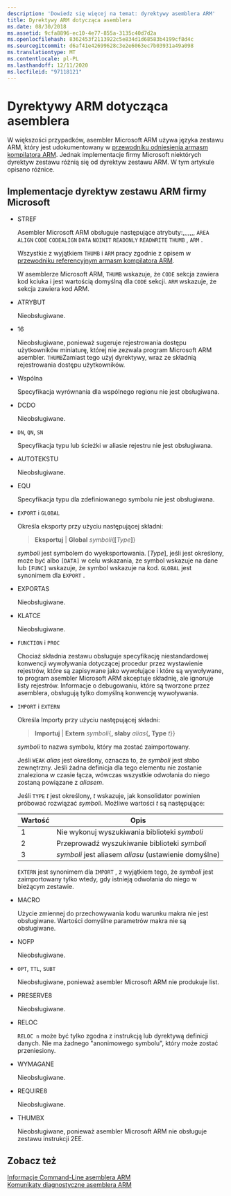 ```yaml
---
description: 'Dowiedz się więcej na temat: dyrektywy asemblera ARM'
title: Dyrektywy ARM dotycząca asemblera
ms.date: 08/30/2018
ms.assetid: 9cfa8896-ec10-4e77-855a-3135c40d7d2a
ms.openlocfilehash: 8362453f2113922c5e834d1d68583b4199cf8d4c
ms.sourcegitcommit: d6af41e42699628c3e2e6063ec7b03931a49a098
ms.translationtype: MT
ms.contentlocale: pl-PL
ms.lasthandoff: 12/11/2020
ms.locfileid: "97118121"
---
```

# <a name="arm-assembler-directives"></a>Dyrektywy ARM dotycząca asemblera

W większości przypadków, asembler Microsoft ARM używa języka zestawu ARM, który jest udokumentowany w [przewodniku odniesienia armasm kompilatora ARM](http://infocenter.arm.com/help/topic/com.arm.doc.dui0802b/index.html). Jednak implementacje firmy Microsoft niektórych dyrektyw zestawu różnią się od dyrektyw zestawu ARM. W tym artykule opisano różnice.

## <a name="microsoft-implementations-of-arm-assembly-directives"></a>Implementacje dyrektyw zestawu ARM firmy Microsoft

- STREF

   Asembler Microsoft ARM obsługuje następujące atrybuty:,,,,,,, `AREA` `ALIGN` `CODE` `CODEALIGN` `DATA` `NOINIT` `READONLY` `READWRITE` `THUMB` , `ARM` .

   Wszystkie z wyjątkiem `THUMB` i `ARM` pracy zgodnie z opisem w [przewodniku referencyjnym armasm kompilatora ARM](http://infocenter.arm.com/help/topic/com.arm.doc.dui0802b/index.html).

   W asemblerze Microsoft ARM, `THUMB` wskazuje, że `CODE` sekcja zawiera kod kciuka i jest wartością domyślną dla `CODE` sekcji.  `ARM` wskazuje, że sekcja zawiera kod ARM.

- ATRYBUT

   Nieobsługiwane.

- 16

   Nieobsługiwane, ponieważ sugeruje rejestrowania dostępu użytkowników miniaturę, której nie zezwala program Microsoft ARM asembler.  `THUMB`Zamiast tego użyj dyrektywy, wraz ze składnią rejestrowania dostępu użytkowników.

- Wspólna

   Specyfikacja wyrównania dla wspólnego regionu nie jest obsługiwana.

- DCDO

   Nieobsługiwane.

- `DN`, `QN`, `SN`

   Specyfikacja typu lub ścieżki w aliasie rejestru nie jest obsługiwana.

- AUTOTEKSTU

   Nieobsługiwane.

- EQU

   Specyfikacja typu dla zdefiniowanego symbolu nie jest obsługiwana.

- `EXPORT` i `GLOBAL`

   Określa eksporty przy użyciu następującej składni:

   > **Eksportuj** | **Global** <em>symboli</em>{**[**<em>Type</em>**]**}

   *symboli* jest symbolem do wyeksportowania.  [*Type*], jeśli jest określony, może być albo `[DATA]` w celu wskazania, że symbol wskazuje na dane lub `[FUNC]` wskazuje, że symbol wskazuje na kod. `GLOBAL` jest synonimem dla `EXPORT` .

- EXPORTAS

   Nieobsługiwane.

- KLATCE

   Nieobsługiwane.

- `FUNCTION` i `PROC`

   Chociaż składnia zestawu obsługuje specyfikację niestandardowej konwencji wywoływania dotyczącej procedur przez wystawienie rejestrów, które są zapisywane jako wywołujące i które są wywoływane, to program asembler Microsoft ARM akceptuje składnię, ale ignoruje listy rejestrów.  Informacje o debugowaniu, które są tworzone przez asemblera, obsługują tylko domyślną konwencję wywoływania.

- `IMPORT` i `EXTERN`

   Określa Importy przy użyciu następującej składni:

   > **Importuj** | **Extern** *symboli*{**, słaby** *alias*{**, Type** *t*}}

   *symboli* to nazwa symbolu, który ma zostać zaimportowany.

   Jeśli `WEAK` *alias* jest określony, oznacza to, że *symboli* jest słabo zewnętrzny. Jeśli żadna definicja dla tego elementu nie zostanie znaleziona w czasie łącza, wówczas wszystkie odwołania do niego zostaną powiązane z *aliasem*.

   Jeśli `TYPE` *t* jest określony, *t* wskazuje, jak konsolidator powinien próbować rozwiązać *symboli*.  Możliwe wartości *t* są następujące:

   |Wartość|Opis|
   |-|-|
   |1|Nie wykonuj wyszukiwania biblioteki *symboli*|
   |2|Przeprowadź wyszukiwanie biblioteki *symboli*|
   |3|*symboli* jest aliasem *aliasu* (ustawienie domyślne)|

   `EXTERN` jest synonimem dla `IMPORT` , z wyjątkiem tego, że *symboli* jest zaimportowany tylko wtedy, gdy istnieją odwołania do niego w bieżącym zestawie.

- MACRO

   Użycie zmiennej do przechowywania kodu warunku makra nie jest obsługiwane. Wartości domyślne parametrów makra nie są obsługiwane.

- NOFP

   Nieobsługiwane.

- `OPT`, `TTL`, `SUBT`

   Nieobsługiwane, ponieważ asembler Microsoft ARM nie produkuje list.

- PRESERVE8

   Nieobsługiwane.

- RELOC

   `RELOC n` może być tylko zgodna z instrukcją lub dyrektywą definicji danych. Nie ma żadnego "anonimowego symbolu", który może zostać przeniesiony.

- WYMAGANE

   Nieobsługiwane.

- REQUIRE8

   Nieobsługiwane.

- THUMBX

   Nieobsługiwane, ponieważ asembler Microsoft ARM nie obsługuje zestawu instrukcji 2EE.

## <a name="see-also"></a>Zobacz też

[Informacje Command-Line asemblera ARM](../../assembler/arm/arm-assembler-command-line-reference.md)<br/>
[Komunikaty diagnostyczne asemblera ARM](../../assembler/arm/arm-assembler-diagnostic-messages.md)<br/>
